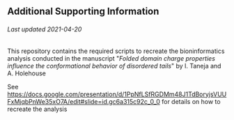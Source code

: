 ## Additional Supporting Information
###### Last updated 2021-04-20

This repository contains the required scripts to recreate the bioninformatics analysis conducted in the manuscript "*Folded domain charge properties influence the conformational behavior of disordered tails*" by I. Taneja and A. Holehouse


See https://docs.google.com/presentation/d/1PpNfLSfRGDMm48J1TdBoryjsVUUFxMjqbPnWe35xO7A/edit#slide=id.gc6a315c92c_0_0 for details on how to recreate the analysis
